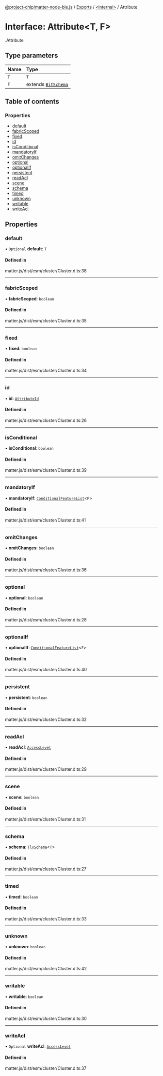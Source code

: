 [@project-chip/matter-node-ble.js](../README.md) / [Exports](../modules.md) / [<internal\>](../modules/internal_.md) / Attribute

# Interface: Attribute<T, F\>

[<internal>](../modules/internal_.md).Attribute

## Type parameters

| Name | Type |
| :------ | :------ |
| `T` | `T` |
| `F` | extends [`BitSchema`](../modules/internal_.md#bitschema) |

## Table of contents

### Properties

- [default](internal_.Attribute.md#default)
- [fabricScoped](internal_.Attribute.md#fabricscoped)
- [fixed](internal_.Attribute.md#fixed)
- [id](internal_.Attribute.md#id)
- [isConditional](internal_.Attribute.md#isconditional)
- [mandatoryIf](internal_.Attribute.md#mandatoryif)
- [omitChanges](internal_.Attribute.md#omitchanges)
- [optional](internal_.Attribute.md#optional)
- [optionalIf](internal_.Attribute.md#optionalif)
- [persistent](internal_.Attribute.md#persistent)
- [readAcl](internal_.Attribute.md#readacl)
- [scene](internal_.Attribute.md#scene)
- [schema](internal_.Attribute.md#schema)
- [timed](internal_.Attribute.md#timed)
- [unknown](internal_.Attribute.md#unknown)
- [writable](internal_.Attribute.md#writable)
- [writeAcl](internal_.Attribute.md#writeacl)

## Properties

### default

• `Optional` **default**: `T`

#### Defined in

matter.js/dist/esm/cluster/Cluster.d.ts:38

___

### fabricScoped

• **fabricScoped**: `boolean`

#### Defined in

matter.js/dist/esm/cluster/Cluster.d.ts:35

___

### fixed

• **fixed**: `boolean`

#### Defined in

matter.js/dist/esm/cluster/Cluster.d.ts:34

___

### id

• **id**: [`AttributeId`](../modules/internal_.md#attributeid)

#### Defined in

matter.js/dist/esm/cluster/Cluster.d.ts:26

___

### isConditional

• **isConditional**: `boolean`

#### Defined in

matter.js/dist/esm/cluster/Cluster.d.ts:39

___

### mandatoryIf

• **mandatoryIf**: [`ConditionalFeatureList`](../modules/internal_.md#conditionalfeaturelist)<`F`\>

#### Defined in

matter.js/dist/esm/cluster/Cluster.d.ts:41

___

### omitChanges

• **omitChanges**: `boolean`

#### Defined in

matter.js/dist/esm/cluster/Cluster.d.ts:36

___

### optional

• **optional**: `boolean`

#### Defined in

matter.js/dist/esm/cluster/Cluster.d.ts:28

___

### optionalIf

• **optionalIf**: [`ConditionalFeatureList`](../modules/internal_.md#conditionalfeaturelist)<`F`\>

#### Defined in

matter.js/dist/esm/cluster/Cluster.d.ts:40

___

### persistent

• **persistent**: `boolean`

#### Defined in

matter.js/dist/esm/cluster/Cluster.d.ts:32

___

### readAcl

• **readAcl**: [`AccessLevel`](../enums/internal_.AccessLevel.md)

#### Defined in

matter.js/dist/esm/cluster/Cluster.d.ts:29

___

### scene

• **scene**: `boolean`

#### Defined in

matter.js/dist/esm/cluster/Cluster.d.ts:31

___

### schema

• **schema**: [`TlvSchema`](../classes/internal_.TlvSchema.md)<`T`\>

#### Defined in

matter.js/dist/esm/cluster/Cluster.d.ts:27

___

### timed

• **timed**: `boolean`

#### Defined in

matter.js/dist/esm/cluster/Cluster.d.ts:33

___

### unknown

• **unknown**: `boolean`

#### Defined in

matter.js/dist/esm/cluster/Cluster.d.ts:42

___

### writable

• **writable**: `boolean`

#### Defined in

matter.js/dist/esm/cluster/Cluster.d.ts:30

___

### writeAcl

• `Optional` **writeAcl**: [`AccessLevel`](../enums/internal_.AccessLevel.md)

#### Defined in

matter.js/dist/esm/cluster/Cluster.d.ts:37
